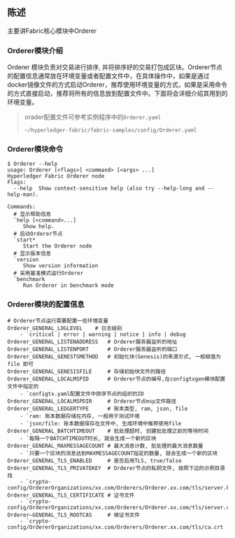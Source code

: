 ﻿## **陈述**
主要讲Fabric核心模块中Orderer
 
### **Orderer模块介绍**
 Orderer 模块负责对交易进行排序, 并将排序好的交易打包成区块。Orderer节点的配置信息通常放在环境变量或者配置文件中，在具体操作中，如果是通过docker镜像文件的方式启动Orderer，推荐使用环境变量的方式，如果是采用命令的方式直接启动，推荐将所有的信息放到配置文件中。下面将会详细介绍其用到的环境变量。
 
> orader配置文件可参考实例程序中的`Orderer.yaml`
>
> `~/hyperledger-fabric/fabric-samples/config/Orderer.yaml`

### Orderer模块命令

```shell
$ Orderer --help
usage: Orderer [<flags>] <command> [<args> ...]
Hyperledger Fabric Orderer node
Flags:
  --help  Show context-sensitive help (also try --help-long and --help-man).

Commands:
  # 显示帮助信息
  `help [<command>...]
     Show help.
  # 启动Orderer节点
  `start*
     Start the Orderer node
  # 显示版本信息
  `version
     Show version information
  # 采用基准模式运行Orderer
  `benchmark
     Run Orderer in benchmark mode
```

### **Orderer模块的配置信息**

```shell
# Orderer节点运行需要配置一些环境变量
Orderer_GENERAL_LOGLEVEL	# 日志级别
	- `critical | error | warning | notice | info | debug
Orderer_GENERAL_LISTENADDRESS	# Orderer服务器监听的地址
Orderer_GENERAL_LISTENPORT		# Orderer服务器监听的端口
Orderer_GENERAL_GENESTSMETHOD	# 初始化块(Genesis)的来源方式, 一般赋值为 file 即可
Orderer_GENERAL_GENESISFILE		# 存储初始块文件的路径
Orderer_GENERAL_LOCALMSPID		# Orderer节点的编号,在configtxgen模块配置文件中指定的
	- `configtx.yaml配置文件中排序节点的组织的ID
Orderer_GENERAL_LOCALMSPDIR		# Orderer节点msp文件路径
Orderer_GENERAL_LEDGERTYPE		# 账本类型, ram, json, file
	- `ram: 账本数据存储在内存, 一般用于测试环境
	- `json/file: 账本数据保存在文件中, 生成环境中推荐使用file 
Orderer_GENERAL_BATCHTIMEOUT	# 批处理超时, 创建批处理之前的等待时间
	- `每隔一个BATCHTIMEOUT时长, 就会生成一个新的区块
Orderer_GENERAL_MAXMESSAGECOUNT	# 最大消息计数, 批处理的最大消息数量
	- `只要一个区块的消息达到MAXMESSAGECOUNT指定的数量, 就会生成一个新的区块
Orderer_GENERAL_TLS_ENABLED		# 是否启用TLS, true/false
Orderer_GENERAL_TLS_PRIVATEKEY	# Orderer节点的私钥文件, 按照下边的示例目录找
	- `crypto-config/OrdererOrganizations/xx.com/Orderers/Orderer.xx.com/tls/server.key
Orderer_GENERAL_TLS_CERTIFICATE	# 证书文件
	- `crypto-config/OrdererOrganizations/xx.com/Orderers/Orderer.xx.com/tls/server.crt
Orderer—GENERAL_TLS_ROOTCAS		# 根证书文件
	- `crypto-config/OrdererOrganizations/xx.com/Orderers/Orderer.xx.com/tls/ca.crt
```

